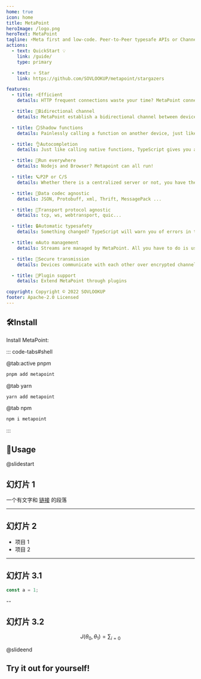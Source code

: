 ```yaml
---
home: true
icon: home
title: MetaPoint
heroImage: /logo.png
heroText: MetaPoint
tagline: ⚡Meta first and low-code. Peer-to-Peer typesafe APIs or Channels made easy.
actions:
  - text: QuickStart 💡
    link: /guide/
    type: primary

  - text: ⭐ Star
    link: https://github.com/SOVLOOKUP/metapoint/stargazers

features:
  - title: ⚡Efficient
    details: HTTP frequent connections waste your time? MetaPoint connect only once, communicate unlimited times.

  - title: 🤝Bidirectional channel
    details: MetaPoint establish a bidirectional channel between devices, so that you no longer have to worry about server-side push.

  - title: 🪞Shadow functions
    details: Painlessly calling a function on another device, just like...local calls (Even includes error catching).

  - title: 👌Autocompletion
    details: Just like calling native functions, TypeScript gives you autocompletion across devices!

  - title: 🎡Run everywhere
    details: Nodejs and Browser? Metapoint can all run!

  - title: 🪐P2P or C/S 
    details: Whether there is a centralized server or not, you have the final say.

  - title: 🔢Data codec agnostic
    details: JSON, Protobuff, xml, Thrift, MessagePack ...

  - title: 📡Transport protocol agnostic
    details: tcp, ws, webtransport, quic...

  - title: 🔒Automatic typesafety
    details: Something changed? TypeScript will warn you of errors in the call before you even save the file!

  - title: ⚙Auto management
    details: Streams are managed by MetaPoint. All you have to do is use!

  - title: 🔐Secure transmission
    details: Devices communicate with each other over encrypted channels

  - title: 🧩Plugin support
    details: Extend MetaPoint through plugins

copyright: Copyright © 2022 SOVLOOKUP
footer: Apache-2.0 Licensed
---
```


## 🛠Install

Install MetaPoint:

::: code-tabs#shell

@tab:active pnpm

```bash
pnpm add metapoint
```

@tab yarn

```bash
yarn add metapoint
```

@tab npm

```bash
npm i metapoint
```

:::

## 🚀Usage

@slidestart

## 幻灯片 1

一个有文字和 [链接](https://mrhope.site) 的段落

---

## 幻灯片 2

- 项目 1
- 项目 2

---

## 幻灯片 3.1

```js
const a = 1;
```

--

## 幻灯片 3.2

$$ J(\theta_0,\theta_1) = \sum_{i=0} $$

@slideend

## Try it out for yourself!

<StackBlitz id="vuepress-theme-hope" />
